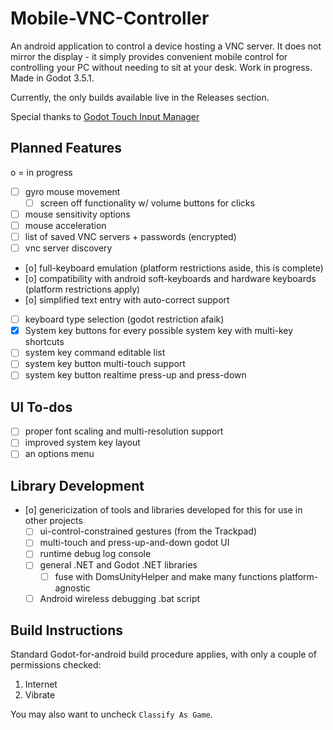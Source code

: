 # Mobile-VNC-Controller
An android application to control a device hosting a VNC server. It does not mirror the display - it simply provides convenient mobile control for controlling your PC without needing to sit at your desk. Work in progress.
Made in Godot 3.5.1.

Currently, the only builds available live in the Releases section.

Special thanks to [Godot Touch Input Manager](https://github.com/Federico-Ciuffardi/GodotTouchInputManager)

## Planned Features
o = in progress
- [ ] gyro mouse movement
  - [ ] screen off functionality w/ volume buttons for clicks
- [ ] mouse sensitivity options
- [ ] mouse acceleration
- [ ] list of saved VNC servers + passwords (encrypted)
- [ ] vnc server discovery
- [o] full-keyboard emulation (platform restrictions aside, this is complete)
- [o] compatibility with android soft-keyboards and hardware keyboards (platform restrictions apply)
- [o] simplified text entry with auto-correct support
- [ ] keyboard type selection (godot restriction afaik)
- [x] System key buttons for every possible system key with multi-key shortcuts
- [ ] system key command editable list 
- [ ] system key button multi-touch support
- [ ] system key button realtime press-up and press-down

## UI To-dos
- [ ] proper font scaling and multi-resolution support
- [ ] improved system key layout
- [ ] an options menu

## Library Development
- [o] genericization of tools and libraries developed for this for use in other projects
    - [ ] ui-control-constrained gestures (from the Trackpad)
    - [ ] multi-touch and press-up-and-down godot UI
    - [ ] runtime debug log console
    - [ ] general .NET and Godot .NET libraries
        - [ ] fuse with DomsUnityHelper and make many functions platform-agnostic
    - [ ] Android wireless debugging .bat script

## Build Instructions
Standard Godot-for-android build procedure applies, with only a couple of permissions checked:
  1. Internet
  2. Vibrate

You may also want to uncheck `Classify As Game`.
